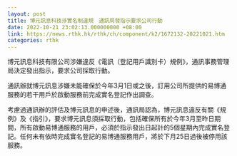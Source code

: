 ```yaml
---
layout: post
title: 博元訊息科技涉實名制違規　通訊局發指示要求公司行動
date: 2022-10-21 23:02:13.000000000 +08:00
link: https://news.rthk.hk/rthk/ch/component/k2/1672132-20221021.htm
categories: rthk
---
```


博元訊息科技有限公司涉嫌違反《電訊（登記用戶識別卡）規例》，通訊事務管理局決定發出指示，要求公司採取行動。

通訊辦就博元訊息涉嫌未能確保於今年3月1日或之後，訂用公司所提供的易博通服務的若干用戶於啟動服務前完成實名登記作出調查。

考慮過通訊辦的評估及博元訊息的申述後，通訊局認為，博元訊息違反有關《規例》及《指引》，要求博元訊息須採取行動，包括確保所有於今年3月至昨日期間，所有啟動易博通服務的用戶，必須於指示發出日起計的5個星期內完成實名登記。任何未有依時完成實名登記的易博通服務用戶，將於下月25日過後被停用該服務。
